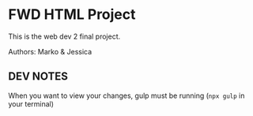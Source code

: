 # FWD HTML Project

This is the web dev 2 final project.

Authors: Marko & Jessica

## DEV NOTES

When you want to view your changes, gulp must be running (`npx gulp` in your terminal)
